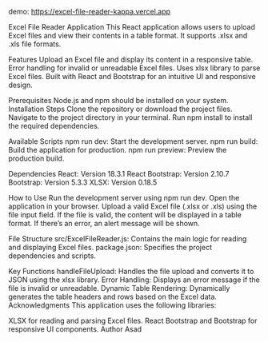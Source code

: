 demo: https://excel-file-reader-kappa.vercel.app

Excel File Reader Application
This React application allows users to upload Excel files and view their contents in a table format. It supports .xlsx and .xls file formats.

Features
Upload an Excel file and display its content in a responsive table.
Error handling for invalid or unreadable Excel files.
Uses xlsx library to parse Excel files.
Built with React and Bootstrap for an intuitive UI and responsive design.

Prerequisites
Node.js and npm should be installed on your system.
Installation Steps
Clone the repository or download the project files.
Navigate to the project directory in your terminal.
Run npm install to install the required dependencies.

Available Scripts
npm run dev: Start the development server.
npm run build: Build the application for production.
npm run preview: Preview the production build.

Dependencies
React: Version 18.3.1
React Bootstrap: Version 2.10.7
Bootstrap: Version 5.3.3
XLSX: Version 0.18.5

How to Use
Run the development server using npm run dev.
Open the application in your browser.
Upload a valid Excel file (.xlsx or .xls) using the file input field.
If the file is valid, the content will be displayed in a table format.
If there’s an error, an alert message will be shown.

File Structure
src/ExcelFileReader.js: Contains the main logic for reading and displaying Excel files.
package.json: Specifies the project dependencies and scripts.

Key Functions
handleFileUpload: Handles the file upload and converts it to JSON using the xlsx library.
Error Handling: Displays an error message if the file is invalid or unreadable.
Dynamic Table Rendering: Dynamically generates the table headers and rows based on the Excel data.
Acknowledgments
This application uses the following libraries:

XLSX for reading and parsing Excel files.
React Bootstrap and Bootstrap for responsive UI components.
Author
Asad